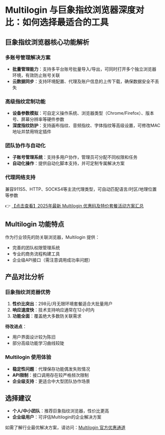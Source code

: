 # Multilogin 与巨象指纹浏览器深度对比：如何选择最适合的工具

## 巨象指纹浏览器核心功能解析

### 多账号管理解决方案
- **批量管理能力**：支持多平台账号批量导入/导出，可同时打开多个独立浏览器环境，有效防止账号关联
- **云数据同步**：支持环境配置、代理及账户信息的上传下载，确保数据安全不丢失

### 高级指纹定制功能
- **设备参数模拟**：可自定义操作系统、浏览器类型（Chrome/Firefox）、版本号、屏幕分辨率等硬件参数
- **深度指纹防护**：支持画布指纹、音频指纹、字体指纹等高级设置，可修改MAC地址并禁用特定插件

### 团队协作与自动化
- **子账号管理系统**：支持多用户协作，管理员可分配不同权限和任务
- **自动化操作**：提供自动化脚本支持，并可定制专属解决方案

### 代理网络支持
兼容911S5、HTTP、SOCKS4等主流代理类型，可自动匹配语言/时区/地理位置等参数

👉 [【点击查看】2025年最新 Multilogin 优惠码及特价套餐活动方案汇总](https://bit.ly/multIlogin)

## Multilogin 功能特点
作为行业领先的防关联浏览器，Multilogin 提供：
- 完善的团队权限管理系统
- 专业的商务流程构建工具
- 企业级API接口（需注意调用成功率问题）

## 产品对比分析

### 巨象指纹浏览器优势
1. **性价比突出**：298元/月无限环境套餐适合大批量用户
2. **响应速度快**：技术支持响应通常在12小时内
3. **功能全面**：覆盖绝大多数防关联需求

**待改进点**：
- 用户界面设计较为陈旧
- 部分高级功能学习曲线较陡

### Multilogin 使用体验
- **稳定性问题**：代理保存功能偶发失败情况
- **API限制**：接口调用存在较严格频次限制
- **企业级支持**：更适合中大型团队协作场景

## 选择建议
- **个人/中小团队**：推荐巨象指纹浏览器，性价比更高
- **企业级用户**：可评估Multilogin的企业解决方案

如需了解行业最优解决方案，请访问：[Multilogin 官方优惠通道](https://bit.ly/multIlogin)